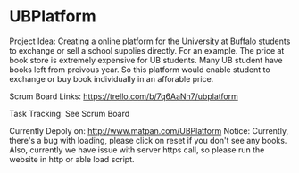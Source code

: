 # UBPlatform
Project Idea:
Creating a online platform for the University at Buffalo students to exchange or sell a school supplies directly. 
For an example. The price at book store is extremely expensive for UB students. Many UB student have books left from preivous year. So this platform would enable student to exchange or buy book individually in an afforable price.


Scrum Board Links:
https://trello.com/b/7q6AaNh7/ubplatform

Task Tracking:
See Scrum Board

Currently Depoly on:
http://www.matpan.com/UBPlatform
Notice: Currently, there's a bug with loading, please click on reset if you don't see any books.
Also, currently we have issue with server https call, so please run the website in http or able load script.

